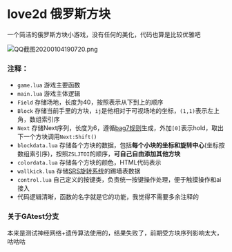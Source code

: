 # love2d 俄罗斯方块

一个简洁的俄罗斯方块小游戏，没有任何的美化，代码也算是比较优雅吧

![QQ截图20200104190720.png](https://i.loli.net/2020/01/04/tJkem2FMcXQLoux.png)

### 注释：
* `game.lua` 游戏主要函数
* `main.lua` 游戏主体逻辑
* `Field` 存储场地，长度为40，按照表示从下到上的顺序
* `Block` 存储当前手里的方块，`ij`是他相对于可视场地的坐标，`(1,1)`表示左上角，数组索引序
* `Next` 存储Next序列，长度为6，遵循[bag7规则](https://tetris.wiki/Random_Generator)生成，外加`[0]`表示hold，取出下一个方块调用`Next:Shift()`
* `blockdata.lua` 存储各个方块的数据，包括**每个小块的坐标和旋转中心**(坐标按数组索引序)，按照`ZSLJTOI`的顺序，**可自己自由添加其他方块**
* `colordata.lua` 存储各个方块的颜色，HTML代码表示
* `wallkick.lua` 存储[SRS旋转系统](https://tetris.wiki/Super_Rotation_System)的踢墙表数据
* `control.lua` 自己定义的按键类，负责统一按键操作处理，便于触摸操作和ai接入
* 代码逻辑清晰，函数的名字就是它的功能，我觉得不需要多余注释的

### 关于GAtest分支
本来是测试神经网络+遗传算法使用的，结果失败了，前期受方块序列影响太大，咕咕咕
